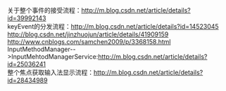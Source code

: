 关于整个事件的接受流程：http://m.blog.csdn.net/article/details?id=39992143  
  keyEvent的分发流程：http://m.blog.csdn.net/article/details?id=14523045  
http://blog.csdn.net/jinzhuojun/article/details/41909159  
http://www.cnblogs.com/samchen2009/p/3368158.html  
InputMethodManager-->InputMehtodManagerService:http://m.blog.csdn.net/article/details?id=25036241  
整个焦点获取输入法显示流程：http://m.blog.csdn.net/article/details?id=28434989
